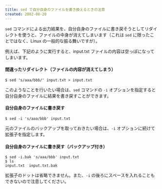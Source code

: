 ```yaml
---
title: sed で自分自身のファイルを書き換えるときの注意
created: 2002-08-20
---
```


`sed` コマンドによる出力結果を、自分自身のファイルに書き戻そうとしてリダイレクトを使うと、ファイルの中身が消えてしまいます（これは `sed` に限ったことではなく、Linux の一般的な振る舞いですが）。

例えば、下記のように実行すると、input.txt ファイルの内容は空っぽになってしまいます。

#### 間違ったリダイレクト（ファイルの内容が消えてしまう）
```
$ sed 's/aaa/bbb/' input.txt > input.txt
```

このようなことを行いたい場合は、`sed` コマンドの `-i` オプションを指定すると自分自身のファイルに結果を書き戻すことができます。

#### 自分自身のファイルに書き戻す

```
$ sed -i 's/aaa/bbb' input.txt
```

元のファイルのバックアップを取っておきたい場合は、`-i` オプションに続けて拡張子を指定します。

#### 自分自身のファイルに書き戻す（バックアップ付き）
```
$ sed -i.bak 's/aaa/bbb' input.txt
$ ls
input.txt  input.txt.bak
```

拡張子のドットは省略できません。また、`-i` の後ろにスペースを入れることもできないので注意してください。

